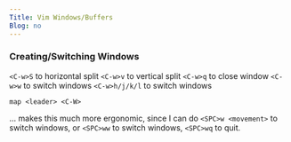 ```yaml
---
Title: Vim Windows/Buffers
Blog: no
---
```


### Creating/Switching Windows

`<C-w>S` to horizontal split
`<C-w>v` to vertical split
`<C-w>q` to close window
`<C-w>w` to switch windows
`<C-w>h/j/k/l` to switch windows

```
map <leader> <C-W>
```

... makes this much more ergonomic, since I can do `<SPC>w <movement>` to switch windows, or `<SPC>ww` to switch windows, `<SPC>wq` to quit.
